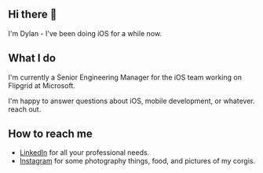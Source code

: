 ## Hi there 👋
I'm Dylan - I've been doing iOS for a while now.

## What I do
I'm currently a Senior Engineering Manager for the iOS team working on Flipgrid at Microsoft.

I'm happy to answer questions about iOS, mobile development, or whatever. reach out.

## How to reach me
* [LinkedIn](https://www.linkedin.com/in/dylanmansur/) for all your professional needs.
* [Instagram](https://www.instagram.com/derflern/) for some photography things, food, and pictures of my corgis.
